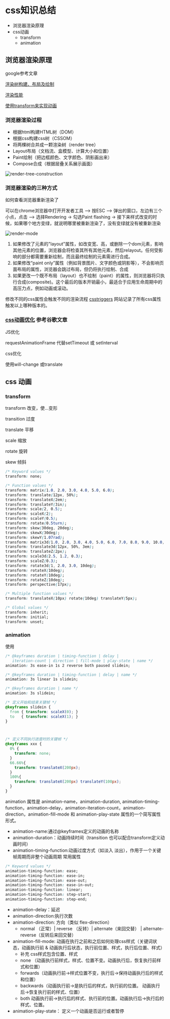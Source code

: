# css知识总结



* 浏览器渲染原理
* css动画
  * transform 
  * animation



## 浏览器渲染原理

google参考文章

[渲染树构建、布局及绘制](https://developers.google.com/web/fundamentals/performance/critical-rendering-path/render-tree-construction)

[渲染性能](https://developers.google.com/web/fundamentals/performance/rendering/)


[使用transform来实现动画](https://developers.google.com/web/fundamentals/performance/rendering/stick-to-compositor-only-properties-and-manage-layer-count)

### 浏览器渲染过程
* 根据html构建HTML树（DOM）
* 根据css构建css树（CSSOM）
* 将两棵树合并成一颗渲染树（render tree）
* Layout布局（文档流、盒模型、计算大小和位置）
* Paint绘制（把边框颜色、文字颜色、阴影画出来）
* Compose合成（根据层叠关系展示画面）


![render-tree-construction](img/render-tree-construction.png)


### 浏览器渲染的三种方式

如何查看浏览器重新渲染了

可以在chrome浏览器中打开开发者工具 --> 按ESC --> 弹出的窗口，左边有三个小点，点击 --> 选择Rendering -> 勾选Paint flashing -> 接下来样式改变的时候，如果哪个地方变绿，就说明哪里被重新渲染了，没有变绿就没有被重新渲染



![render-mode](img/render-mode.png)


1. 如果修改了元素的"layout"属性，如改变宽、高，或删除一个dom元素，影响其他元素的位置，浏览器会将检查其所有其他元素，然后relayout。任何受影响的部分都需要重新绘制，而且最终绘制的元素需进行合成。
2. 如果修改“paint only”属性（例如背景图片、文字颜色或阴影等），不会影响页面布局的属性，浏览器会跳过布局，但仍将执行绘制、合成
3. 如果更改一个既不布局（layout）也不绘制（paint）的属性，则浏览器将只执行合成(composite)。这个最后的版本开销最小，最适合于应用生命周期中的高压力点，例如动画或滚动。

修改不同的css属性会触发不同的渲染流程
[csstriggers](https://csstriggers.com/) 网站记录了所有css属性触发以上哪种版本的。


### [css动画优化](https://developers.google.com/web/fundamentals/performance/rendering/stick-to-compositor-only-properties-and-manage-layer-count) 参考谷歌文章



JS优化

requestAnimationFrame 代替setTimeout 或 setInterval

css优化

使用will-change 或translate


## css 动画

### transform
transform  改变，使…变形

transition 过度

translate  平移

scale 缩放

rotate 旋转

skew 倾斜

```css
/* Keyword values */
transform: none;

/* Function values */
transform: matrix(1.0, 2.0, 3.0, 4.0, 5.0, 6.0);
transform: translate(12px, 50%);
transform: translateX(2em);
transform: translateY(3in);
transform: scale(2, 0.5);
transform: scaleX(2);
transform: scaleY(0.5);
transform: rotate(0.5turn);
transform: skew(30deg, 20deg);
transform: skewX(30deg);
transform: skewY(1.07rad);
transform: matrix3d(1.0, 2.0, 3.0, 4.0, 5.0, 6.0, 7.0, 8.0, 9.0, 10.0, 11.0, 12.0, 13.0, 14.0, 15.0, 16.0);
transform: translate3d(12px, 50%, 3em);
transform: translateZ(2px);
transform: scale3d(2.5, 1.2, 0.3);
transform: scaleZ(0.3);
transform: rotate3d(1, 2.0, 3.0, 10deg);
transform: rotateX(10deg);
transform: rotateY(10deg);
transform: rotateZ(10deg);
transform: perspective(17px);

/* Multiple function values */
transform: translateX(10px) rotate(10deg) translateY(5px);

/* Global values */
transform: inherit;
transform: initial;
transform: unset;
```

### animation 

使用
```css
/* @keyframes duration | timing-function | delay |
   iteration-count | direction | fill-mode | play-state | name */
animation: 3s ease-in 1s 2 reverse both paused slidein;

/* @keyframes duration | timing-function | delay | name */
animation: 3s linear 1s slidein;

/* @keyframes duration | name */
animation: 3s slidein;

/* 定义开始和结束关键帧 */
@keyframes slidein {
  from { transform: scaleX(0); }
  to   { transform: scaleX(1); }
}



/* 定义不同执行进度时的关键帧 */
@keyframes xxx {
  0% {
    transform: none;
  }
  66.66%{
    transform: translateX(200px);
  }
  100%{
    transform: translateX(200px) translateY(100px);
  }
}
```


 animation 属性是 animation-name，animation-duration, animation-timing-function，animation-delay，animation-iteration-count，animation-direction，animation-fill-mode 和 animation-play-state 属性的一个简写属性形式。

 
 * animation-name:通过@keyframes定义的动画的名称
 * animation-duration：动画持续时间（transition 也可以配合transform定义动画时间）
* animation-timing-function:动画过度方式（如淡入 淡出），作用于一个关键帧周期而非整个动画周期
常用属性
``` css
/* Keyword values */
animation-timing-function: ease;
animation-timing-function: ease-in;
animation-timing-function: ease-out;
animation-timing-function: ease-in-out;
animation-timing-function: linear;
animation-timing-function: step-start;
animation-timing-function: step-end;
```
  
* animation-delay：延迟
* animation-direction:执行次数
* animation-direction: 方向（类似 flex-direction）
  * normal （正常）| reverse （反转）| alternate（来回交替） | alternate-reverse（反转后来回交替）
* animation-fill-mode: 动画在执行之前和之后如何处理css样式（关键词状态，动画执行前 & 动画执行后状态，执行前位置、样式，执行后位置、样式） 
  * 补充 css样式包含位置、样式
  * none （动画执行前样式，样式、位置不变。动画执行后，恢复执行前样式和位置）
  * forwards（动画执行前->样式位置不变，执行后->保持动画执行后的样式和位置） 
  * backwards（动画执行前->是执行后的样式，执行前的位置。 动画执行后->恢复执行前的样式、位置） 
  * both 动画执行前->执行后的样式、执行前的位置。动画执行后->执行后的样式、位置。
* animation-play-state： 定义一个动画是否运行或者暂停
